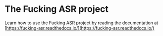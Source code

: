 # The Fucking ASR project


Learn how to use the Fucking ASR project by reading the documentation at [https://fucking-asr.readthedocs.io/](https://fucking-asr.readthedocs.io/)